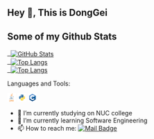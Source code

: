 ## Hey 👋, This is DongGei

## Some of my Github Stats

<a href="https://github.com/DongGei">
  <img align="center" alt="GitHub Stats" src="https://github-readme-stats.vercel.app/api?username=DongGei&show_icons=true&include_all_commits=true" />
</a><br>
<a href="https://github.com/DongGei">
  <img align="center" alt="Top Langs" src="https://github-readme-streak-stats.herokuapp.com?user=DongGei&date_format=%5BY.%5Dn.j" />
</a><br>
<a href="https://github.com/DongGei">
  <img align="center" alt="Top Langs" src="https://github-readme-stats.vercel.app/api/top-langs/?username=DongGei&layout=compact" />
</a><br>


Languages and Tools:

<code><img height="20" src="https://raw.githubusercontent.com/github/explore/80688e429a7d4ef2fca1e82350fe8e3517d3494d/topics/java/java.png" alt="Java"></code>
<code><img height="20" src="https://raw.githubusercontent.com/github/explore/80688e429a7d4ef2fca1e82350fe8e3517d3494d/topics/python/python.png" alt="Python"></code>
<code><img height="20" src="https://raw.githubusercontent.com/github/explore/80688e429a7d4ef2fca1e82350fe8e3517d3494d/topics/c/c.png" alt="C"></code>





- 🔭 I’m currently studying on NUC college
- 🌱 I’m currently learning Software Engineering
- 📫 How to reach me: [![Mail Badge](https://img.shields.io/badge/-2645981073@qq.com-c14438?style=flat&logo=Gmail&logoColor=white&link=mailto:2645981073@qq.com)](mailto:2645981073@qq.com) 
